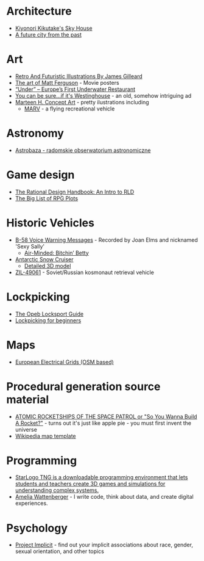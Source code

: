# Architecture

* [Kiyonori Kikutake's Sky House](http://www.hiddenarchitecture.net/2015/04/sky-house.html)
* [A future city from the past](https://www.clemensgritl.com/)

# Art

* [Retro And Futuristic Illustrations By James Gilleard](https://designyoutrust.com/2018/10/retro-and-futuristic-illustrations-by-james-gilleard/)
* [The art of Matt Ferguson](https://www.cakesandcomics.com/) - Movie posters
* [“Under” – Europe’s First Underwater Restaurant](https://snohetta.com/projects/428-under-europes-first-underwater-restaurant)
* [You can be sure...if it's Westinghouse](https://repository.duke.edu/dc/adaccess/R0623) - an old, somehow intriguing ad
* [Marteen H. Concept Art](https://maartenh.artstation.com/) - pretty ilustrations including
  * [MARV](https://maartenh.artstation.com/projects/ow35O) - a flying recreational vehicle

# Astronomy

* [Astrobaza - radomskie obserwatorium astronomiczne](http://astrobaza.radom.pl/)

# Game design

* [The Rational Design Handbook: An Intro to RLD](http://www.gamasutra.com/blogs/LukeMcMillan/20130806/197147/The_Rational_Design_Handbook_An_Intro_to_RLD.php)
* [The Big List of RPG Plots](https://rolltop-indigo.blogspot.com/2018/10/the-big-list-of-rpg-plots.html)

# Historic Vehicles

* [B-58 Voice Warning Messages](http://palamar.com/projects/b-58/B-58_Voice_Warning_Messages.htm) - Recorded by Joan Elms and nicknamed 'Sexy Sally'
  * [Air-Minded: Bitchin’ Betty](http://pwoodford.net/blog/?p=18410)
* [Antarctic Snow Cruiser](https://en.wikipedia.org/wiki/Antarctic_Snow_Cruiser)  
  * [Detailed 3D model](https://www.renderosity.com/mod/bcs/antarctic-snow-cruiser/118199)
* [ZIL-49061](https://www.trucksplanet.com/catalog/model.php?id=2218) - Soviet/Russian kosmonaut retrieval vehicle

# Lockpicking

* [The Opeb Locksport Guide](http://lockpickernetwork.wikidot.com/)
* [Lockpicking for beginners](https://locklab.com/category/lock-picking-for-beginners/)

# Maps

* [European Electrical Grids (OSM based)](https://ebin.josm.pl/electricity/)

# Procedural generation source material

* [ATOMIC ROCKETSHIPS OF THE SPACE PATROL
or "So You Wanna Build A Rocket?"](http://www.projectrho.com/public_html/rocket/) - turns out it's just like apple pie - you must first invent the universe
* [Wikipedia map template](https://upload.wikimedia.org/wikipedia/commons/b/b2/Maps_template-en.svg)

# Programming

* [StarLogo TNG is a downloadable programming environment that lets students and teachers create 3D games and simulations for understanding complex systems.](https://education.mit.edu/portfolio_page/starlogo-tng/)
* [Amelia Wattenberger](https://wattenberger.com/) - I write code, think about data, and create digital experiences.

# Psychology

* [Project Implicit](https://implicit.harvard.edu/implicit/index.jsp) - find out your implicit associations about race, gender, sexual orientation, and other topics
